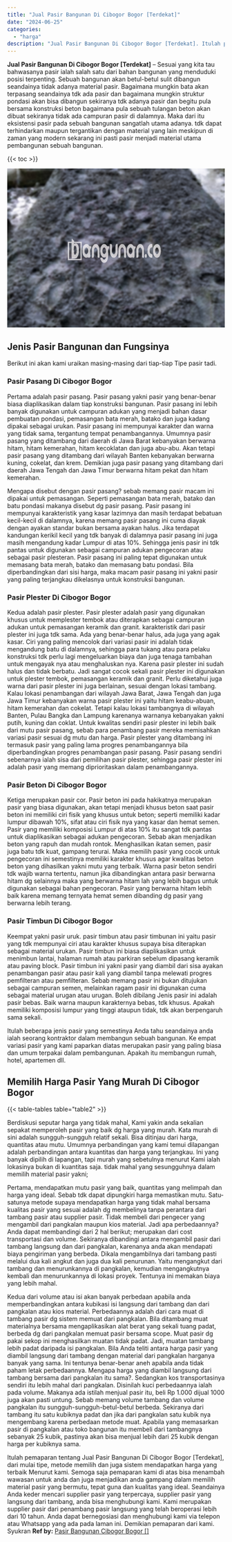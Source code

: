 ```yaml
---
title: "Jual Pasir Bangunan Di Cibogor Bogor [Terdekat]"
date: "2024-06-25"
categories: 
  - "harga"
description: "Jual Pasir Bangunan Di Cibogor Bogor [Terdekat]. Itulah pemaparan tentang Jual Pasir Bangunan Di Cibogor Bogor [Terdekat], dari mulai tipe, metode memilih..."
---
```


**Jual Pasir Bangunan Di Cibogor Bogor \[Terdekat\]** – Sesuai yang kita tau bahwasanya pasir ialah salah satu dari bahan bangunan yang menduduki posisi terpenting. Sebuah bangunan akan betul-betul sulit dibangun seandainya tidak adanya material pasir. Bagaimana mungkin bata akan terpasang seandainya tdk ada pasir dan bagaimana mungkin struktur pondasi akan bisa dibangun sekiranya tdk adanya pasir dan begitu pula bersama konstruksi beton bagaimana pula sebuah tulangan beton akan dibuat sekiranya tidak ada campuran pasir di dalamnya. Maka dari itu eksistensi pasir pada sebuah bangunan sangatlah utama adanya. tdk dapat terhindarkan maupun tergantikan dengan material yang lain meskipun di zaman yang modern sekarang ini pasti pasir menjadi material utama pembangunan sebuah bangunan.

{{< toc >}}

![Jual Pasir Bangunan Di Cibogor Bogor [Terdekat]](/images/jual-pasir-bangunan-16.png)

## Jenis Pasir Bangunan dan Fungsinya

Berikut ini akan kami uraikan masing-masing dari tiap-tiap Tipe pasir tadi.

### Pasir Pasang Di Cibogor Bogor

Pertama adalah pasir pasang. Pasir pasang yakni pasir yang benar-benar biasa diaplikasikan dalam tiap konstruksi bangunan. Pasir pasang ini lebih banyak digunakan untuk campuran adukan yang menjadi bahan dasar pembuatan pondasi, pemasangan bata merah, batako dan juga kadang dipakai sebagai urukan. Pasir pasang ini mempunyai karakter dan warna yang tidak sama, tergantung tempat penambangannya. Umumnya pasir pasang yang ditambang dari daerah di Jawa Barat kebanyakan berwarna hitam, hitam kemerahan, hitam kecoklatan dan juga abu-abu. Akan tetapi pasir pasang yang ditambang dari wilayah Banten kebanyakan berwarna kuning, cokelat, dan krem. Demikian juga pasir pasang yang ditambang dari daerah Jawa Tengah dan Jawa Timur berwarna hitam pekat dan hitam kemerahan.

Mengapa disebut dengan pasir pasang? sebab memang pasir macam ini dipakai untuk pemasangan. Seperti pemasangan bata merah, batako dan batu pondasi makanya disebut dg pasir pasang. Pasir pasang ini mempunyai karakteristik yang kasar lazimnya dan masih terdapat bebatuan kecil-kecil di dalamnya, karena memang pasir pasang ini cuma diayak dengan ayakan standar bukan bersama ayakan halus. Jika terdapat kandungan kerikil kecil yang tdk banyak di dalamnya pasir pasang ini juga masih mengandung kadar Lumpur di atas 10%. Sehingga jenis pasir ini tdk pantas untuk digunakan sebagai campuran adukan pengecoran atau sebagai pasir plesteran. Pasir pasang ini paling tepat digunakan untuk memasang bata merah, batako dan memasang batu pondasi. Bila diperbandingkan dari sisi harga, maka macam pasir pasang ini yakni pasir yang paling terjangkau dikelasnya untuk konstruksi bangunan.

### Pasir Plester Di Cibogor Bogor

Kedua adalah pasir plester. Pasir plester adalah pasir yang digunakan khusus untuk memplester tembok atau diterapkan sebagai campuran adukan untuk pemasangan keramik dan granit. karakteristik dari pasir plester ini juga tdk sama. Ada yang benar-benar halus, ada juga yang agak kasar. Ciri yang paling mencolok dari variasi pasir ini adalah tidak mengandung batu di dalamnya, sehingga para tukang atau para pelaku konstruksi tdk perlu lagi mengeluarkan biaya dan juga tenaga tambahan untuk mengayak nya atau menghaluskan nya. Karena pasir plester ini sudah halus dan tidak berbatu. Jadi sangat cocok sekali pasir plester ini digunakan untuk plester tembok, pemasangan keramik dan granit. Perlu diketahui juga warna dari pasir plester ini juga berlainan, sesuai dengan lokasi tambang. Kalau lokasi penambangan dari wilayah Jawa Barat, Jawa Tengah dan juga Jawa Timur kebanyakan warna pasir plester ini yaitu hitam keabu-abuan, hitam kemerahan dan cokelat. Tetapi kalau lokasi tambangnya di wilayah Banten, Pulau Bangka dan Lampung karenanya warnanya kebanyakan yakni putih, kuning dan coklat. Untuk kwalitas sendiri pasir plester ini lebih baik dari mutu pasir pasang, sebab para penambang pasir mereka memisahkan variasi pasir sesuai dg mutu dan harga. Pasir plester yang ditambang ini termasuk pasir yang paling lama progres penambangannya bila diperbandingkan progres penambangan pasir pasang. Pasir pasang sendiri sebenarnya ialah sisa dari pemilihan pasir plester, sehingga pasir plester ini adalah pasir yang memang diprioritaskan dalam penambangannya.

### Pasir Beton Di Cibogor Bogor

Ketiga merupakan pasir cor. Pasir beton ini pada hakikatnya merupakan pasir yang biasa digunakan, akan tetapi menjadi khusus beton saat pasir beton ini memiliki ciri fisik yang khusus untuk beton; seperti memiliki kadar lumpur dibawah 10%, sifat atau ciri fisik nya yang kasar dan hemat semen. Pasir yang memiliki komposisi Lumpur di atas 10% itu sangat tdk pantas untuk diaplikasikan sebagai adukan pengecoran. Sebab akan menjadikan beton yang rapuh dan mudah rontok. Menghasilkan ikatan semen, pasir juga batu tdk kuat, gampang terurai. Maka memilih pasir yang cocok untuk pengecoran ini semestinya memiliki karakter khusus agar kwalitas beton beton yang dihasilkan yakni mutu yang terbaik. Warna pasir beton sendiri tdk wajib warna tertentu, namun jika dibandingkan antara pasir berwarna hitam dg selainnya maka yang berwarna hitam lah yang lebih bagus untuk digunakan sebagai bahan pengecoran. Pasir yang berwarna hitam lebih baik karena memang ternyata hemat semen dibanding dg pasir yang berwarna lebih terang.

### Pasir Timbun Di Cibogor Bogor

Keempat yakni pasir uruk. pasir timbun atau pasir timbunan ini yaitu pasir yang tdk mempunyai ciri atau karakter khusus supaya bisa diterapkan sebagai material urukan. Pasir timbun ini biasa diaplikasikan untuk menimbun lantai, halaman rumah atau parkiran sebelum dipasang keramik atau paving block. Pasir timbun ini yakni pasir yang diambil dari sisa ayakan penambangan pasir atau pasir kali yang diambil tanpa melewati progres pemfilteran atau pemfilteran. Sebab memang pasir ini bukan ditujukan sebagai campuran semen, melainkan ragam pasir ini digunakan cuma sebagai material urugan atau urugan. Boleh dibilang Jenis pasir ini adalah pasir bebas. Baik warna maupun karakternya bebas, tdk khusus. Apakah memiliki komposisi lumpur yang tinggi ataupun tidak, tdk akan berpengaruh sama sekali.

Itulah beberapa jenis pasir yang semestinya Anda tahu seandainya anda ialah seorang kontraktor dalam membangun sebuah bangunan. Ke empat variasi pasir yang kami paparkan diatas merupakan pasir yang paling biasa dan umum terpakai dalam pembangunan. Apakah itu membangun rumah, hotel, apartemen dll.

## Memilih Harga Pasir Yang Murah Di Cibogor Bogor

{{< table-tables table="table2" >}}

Berdiskusi seputar harga yang tidak mahal, Kami yakin anda sekalian sepakat memperoleh pasir yang baik dg harga yang murah. Kata murah di sini adalah sungguh-sungguh relatif sekali. Bisa ditinjau dari harga, quantitas atau mutu. Umumnya perbandingan yang kami temui dilapangan adalah perbandingan antara kuantitas dan harga yang terjangkau. Ini yang banyak dipilih di lapangan, tapi murah yang sebetulnya menurut Kami ialah lokasinya bukan di kuantitas saja. tidak mahal yang sesungguhnya dalam memilih material pasir yakni;

Pertama, mendapatkan mutu pasir yang baik, quantitas yang melimpah dan harga yang ideal. Sebab tdk dapat dipungkiri harga memastikan mutu. Satu-satunya metode supaya mendapatkan harga yang tidak mahal bersama kualitas pasir yang sesuai adalah dg membelinya tanpa perantara dari tambang pasir atau supplier pasir. Tidak membeli dari pengecer yang mengambil dari pangkalan maupun kios material. Jadi apa perbedaannya? Anda dapat membandingi dari 2 hal berikut; merupakan dari cost transportasi dan volume. Sekiranya dibandingi antara mengambil pasir dari tambang langsung dan dari pangkalan, karenanya anda akan mendapati biaya pengiriman yang berbeda. Dikala mengambilnya dari tambang pasti melalui dua kali angkut dan juga dua kali penurunan. Yaitu mengangkut dari tambang dan menurunkannya di pangkalan, kemudian mengangkutnya kembali dan menurunkannya di lokasi proyek. Tentunya ini memakan biaya yang lebih mahal.

Kedua dari volume atau isi akan banyak perbedaan apabila anda memperbandingkan antara kubikasi isi langsung dari tambang dan dari pangkalan atau kios material. Perbedaannya adalah dari cara muat di tambang pasir dg sistem memuat dari pangkalan. Bila ditambang muat materialnya bersama mengaplikasikan alat berat yang sekali tuang padat, berbeda dg dari pangkalan memuat pasir bersama scope. Muat pasir dg pakai sekop ini menghasilkan muatan tidak padat. Jadi, muatan tambang lebih padat daripada isi pangkalan. Bila Anda teliti antara harga pasir yang diambil langsung dari tambang dengan material dari pangkalan harganya banyak yang sama. Ini tentunya benar-benar aneh apabila anda tidak paham letak perbedaannya. Mengapa harga yang diambil langsung dari tambang bersama dari pangkalan itu sama?. Sedangkan kos transportasinya sendiri itu lebih mahal dari pangkalan. Disinilah kuci perbedaannya ialah pada volume. Makanya ada istilah menjual pasir itu, beli Rp 1.000 dijual 1000 juga akan pasti untung. Sebab memang volume tambang dan volume pangkalan itu sungguh-sungguh-betul-betul berbeda. Sekiranya dari tambang itu satu kubiknya padat dan jika dari pangkalan satu kubik nya mengembang karena perbedaan metode muat. Apabila yang memasarkan pasir di pangkalan atau toko bangunan itu membeli dari tambangnya sebanyak 25 kubik, pastinya akan bisa menjual lebih dari 25 kubik dengan harga per kubiknya sama.

Itulah pemaparan tentang Jual Pasir Bangunan Di Cibogor Bogor \[Terdekat\], dari mulai tipe, metode memilih dan juga sistem mendapatkan harga yang terbaik Menurut kami. Semoga saja pemaparan kami di atas bisa menambah wawasan untuk anda dan juga menjadikan anda gampang dalam memilih material pasir yang bermutu, tepat guna dan kualitas yang ideal. Seandainya Anda keder mencari supplier pasir yang terpercaya, supplier pasir yang langsung dari tambang, anda bisa menghubungi kami. Kami merupakan supplier pasir dari penambang pasir langsung yang telah beroperasi lebih dari 10 tahun. Anda dapat bernegosiasi dan menghubungi kami via telepon atau Whatsapp yang ada pada laman ini. Demikian pemaparan dari kami. Syukran
**Ref by:** [Pasir Bangunan Cibogor Bogor []](https://id.wikipedia.org/wiki/Pasir)
